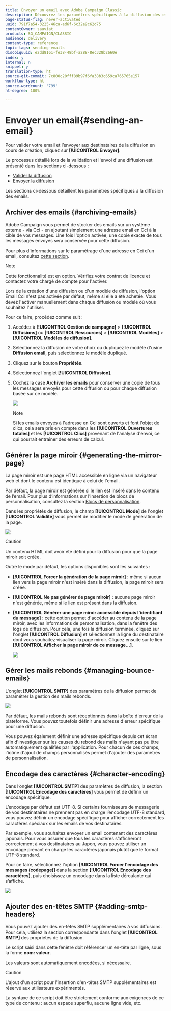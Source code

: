 ```yaml
---
title: Envoyer un email avec Adobe Campaign Classic
description: Découvrez les paramètres spécifiques à la diffusion des emails dans Adobe Campaign Classic.
page-status-flag: never-activated
uuid: 791f7a54-3225-46ca-ad6f-6c32e9c62d75
contentOwner: sauviat
products: SG_CAMPAIGN/CLASSIC
audience: delivery
content-type: reference
topic-tags: sending-emails
discoiquuid: e2dd8161-fe38-48bf-a288-8ec328b2660e
index: y
internal: n
snippet: y
translation-type: ht
source-git-commit: 7c800c20fff89b97f6fa38b3c659ca765765e157
workflow-type: ht
source-wordcount: '799'
ht-degree: 100%

---
```



# Envoyer un email{#sending-an-email}

Pour valider votre email et l’envoyer aux destinataires de la diffusion en cours de création, cliquez sur **[!UICONTROL Envoyer]**.

Le processus détaillé lors de la validation et l&#39;envoi d&#39;une diffusion est présenté dans les sections ci-dessous :

* [Valider la diffusion](../../delivery/using/steps-validating-the-delivery.md)
* [Envoyer la diffusion](../../delivery/using/steps-sending-the-delivery.md)

Les sections ci-dessous détaillent les paramètres spécifiques à la diffusion des emails.

## Archiver des emails {#archiving-emails}

Adobe Campaign vous permet de stocker des emails sur un système externe - via Cci - en ajoutant simplement une adresse email en Cci à la cible de vos messages. Une fois l&#39;option activée, une copie exacte de tous les messages envoyés sera conservée pour cette diffusion.

Pour plus d&#39;informations sur le paramétrage d&#39;une adresse en Cci d&#39;un email, consultez [cette section](../../installation/using/email-archiving.md).

>[!NOTE]
>
>Cette fonctionnalité est en option. Vérifiez votre contrat de licence et contactez votre chargé de compte pour l&#39;activer.

Lors de la création d&#39;une diffusion ou d&#39;un modèle de diffusion, l&#39;option Email Cci n&#39;est pas activée par défaut, même si elle a été achetée. Vous devez l&#39;activer manuellement dans chaque diffusion ou modèle où vous souhaitez l&#39;utiliser.

Pour ce faire, procédez comme suit :

1. Accédez à **[!UICONTROL Gestion de campagne]** > **[!UICONTROL Diffusions]** ou **[!UICONTROL Ressources]** > **[!UICONTROL Modèles]** > **[!UICONTROL Modèles de diffusion]**.
1. Sélectionnez la diffusion de votre choix ou dupliquez le modèle d&#39;usine **Diffusion email**, puis sélectionnez le modèle dupliqué.
1. Cliquez sur le bouton **Propriétés**.
1. Sélectionnez l&#39;onglet **[!UICONTROL Diffusion]**.
1. Cochez la case **Archiver les emails** pour conserver une copie de tous les messages envoyés pour cette diffusion ou pour chaque diffusion basée sur ce modèle.

   ![](assets/s_ncs_user_wizard_archiving.png)

   >[!NOTE]
   >
   >Si les emails envoyés à l&#39;adresse en Cci sont ouverts et font l&#39;objet de clics, cela sera pris en compte dans les **[!UICONTROL Ouvertures totales]** et les **[!UICONTROL Clics]** provenant de l&#39;analyse d&#39;envoi, ce qui pourrait entraîner des erreurs de calcul.

## Générer la page miroir {#generating-the-mirror-page}

La page miroir est une page HTML accessible en ligne via un navigateur web et dont le contenu est identique à celui de l&#39;email.

Par défaut, la page miroir est générée si le lien est inséré dans le contenu de l’email. Pour plus d’informations sur l’insertion de blocs de personnalisation, consultez la section [Blocs de personnalisation](../../delivery/using/personalization-blocks.md).

Dans les propriétés de diffusion, le champ **[!UICONTROL Mode]** de l&#39;onglet **[!UICONTROL Validité]** vous permet de modifier le mode de génération de la page.

![](assets/s_ncs_user_wizard_miror_page_mode.png)

>[!CAUTION]
>
>Un contenu HTML doit avoir été défini pour la diffusion pour que la page miroir soit créée.

Outre le mode par défaut, les options disponibles sont les suivantes :

* **[!UICONTROL Forcer la génération de la page miroir]** : même si aucun lien vers la page miroir n&#39;est inséré dans la diffusion, la page miroir sera créée.
* **[!UICONTROL Ne pas générer de page miroir]** : aucune page miroir n&#39;est générée, même si le lien est présent dans la diffusion.
* **[!UICONTROL Générer une page miroir accessible depuis l&#39;identifiant du message]** : cette option permet d&#39;accéder au contenu de la page miroir, avec les informations de personnalisation, dans la fenêtre des logs de diffusion. Pour cela, une fois la diffusion terminée, cliquez sur l&#39;onglet **[!UICONTROL Diffusion]** et sélectionnez la ligne du destinataire dont vous souhaitez visualiser la page miroir. Cliquez ensuite sur le lien **[!UICONTROL Afficher la page miroir de ce message...]**.

   ![](assets/s_ncs_user_wizard_miror_page_link.png)

## Gérer les mails rebonds {#managing-bounce-emails}

L&#39;onglet **[!UICONTROL SMTP]** des paramètres de la diffusion permet de paramétrer la gestion des mails rebonds.

![](assets/s_ncs_user_email_del_properties_smtp_tab.png)

Par défaut, les mails rebonds sont réceptionnés dans la boîte d&#39;erreur de la plateforme. Vous pouvez toutefois définir une adresse d&#39;erreur spécifique pour une diffusion.

Vous pouvez également définir une adresse spécifique depuis cet écran afin d&#39;investiguer sur les causes du rebond des mails n&#39;ayant pas pu être automatiquement qualifiés par l&#39;application. Pour chacun de ces champs, l&#39;icône d&#39;ajout de champs personnalisés permet d&#39;ajouter des paramètres de personnalisation.

## Encodage des caractères {#character-encoding}

Dans l’onglet **[!UICONTROL SMTP]** des paramètres de diffusion, la section **[!UICONTROL Encodage des caractères]** vous permet de définir un encodage spécifique.

L’encodage par défaut est UTF-8. Si certains fournisseurs de messagerie de vos destinataires ne prennent pas en charge l’encodage UTF-8 standard, vous pouvez définir un encodage spécifique pour afficher correctement les caractères spéciaux sur les emails de vos destinataires.

Par exemple, vous souhaitez envoyer un email contenant des caractères japonais. Pour vous assurer que tous les caractères s’afficheront correctement à vos destinataires au Japon, vous pouvez utiliser un encodage prenant en charge les caractères japonais plutôt que le format UTF-8 standard.

Pour ce faire, sélectionnez l’option **[!UICONTROL Forcer l&#39;encodage des messages (codepage)]** dans la section **[!UICONTROL Encodage des caractères]**, puis choisissez un encodage dans la liste déroulante qui s’affiche.

![](assets/s_ncs_user_email_del_properties_smtp_tab_encoding.png)

## Ajouter des en-têtes SMTP {#adding-smtp-headers}

Vous pouvez ajouter des en-têtes SMTP supplémentaires à vos diffusions. Pour cela, utilisez la section correspondante dans l&#39;onglet **[!UICONTROL SMTP]** des propriétés de la diffusion.

Le script saisi dans cette fenêtre doit référencer un en-tête par ligne, sous la forme **nom: valeur**.

Les valeurs sont automatiquement encodées, si nécessaire.

>[!CAUTION]
>
>L&#39;ajout d&#39;un script pour l&#39;insertion d&#39;en-têtes SMTP supplémentaires est réservé aux utilisateurs expérimentés.
>
>La syntaxe de ce script doit être strictement conforme aux exigences de ce type de contenu : aucun espace superflu, aucune ligne vide, etc.
